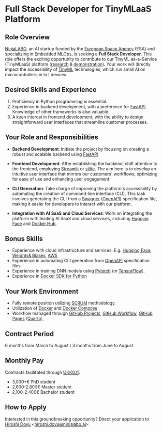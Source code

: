 #  Full Stack Developer for TinyMLaaS Platform

## Role Overview
[NinjaLABO](https://ninjalabo.ai), an AI startup funded
by the [European Space Agency](https://www.esa.int/) (ESA)
and specializing in [Embedded MLOps](https://harvard-edge.github.io/cs249r_book/contents/ops/ops.html#traditional-mlops-vs.-embedded-mlops),
is seeking a **Full Stack Developer**.
This role offers the exciting opportunity to contribute to our TinyML as-a-Service (TinyMLaaS) platform
([research](https://ieeexplore.ieee.org/document/9427352) & [demonstration](https://youtu.be/zPPVzjHHE10?si=ZOgAsr0PSt7xAt15)).
Your work will directly impact the accessibility of [TinyML](https://www.tinyml.org/) technologies, which run small AI on microcontrollers in IoT devices.

## Desired Skills and Experience

1. Proficiency in Python programming is essential.
2. Experience in backend development, with a preference for [FastAPI](https://fastapi.tiangolo.com/). Knowledge of other frameworks is also valuable.
3. A keen interest in frontend development, with the ability to design straightforward user interfaces that streamline customer processes.


## Your Role and Responsibilities

- **Backend Development**: Initiate the project by focusing on creating a
  robust and scalable backend using [FastAPI](https://fastapi.tiangolo.com/).
  
- **Frontend Development**: After establishing the backend, shift
  attention to the frontend, employing [Streamlit](https://streamlit.io/) or [stlite](https://github.com/whitphx/stlite). The aim
  here is to develop an intuitive user interface that mirrors our
  customers' workflows, optimizing for ease of use and enhancing user
  engagement.
  
- **CLI Generation**: Take charge of improving the platform's
  accessibility by automating the creation of command-line interface
  (CLI). This task involves generating the CLI from a [Swagger](https://swagger.io/)
  ([OpenAPI](https://www.openapis.org/)) specification file, making it easier for developers to
  interact with our platform.
  
- **Integration with AI SaaS and Cloud Services**: Work on integrating the
  platform with leading AI SaaS and cloud services, including [Hugging
  Face](https://huggingface.co/) and [Docker Hub](https://hub.docker.com/).


## Bonus Skills
- Experience with cloud infrastructure and services. E.g. [Hugging Face](https://huggingface.co/), [Weights& Biases](https://wandb.ai/), [AWS](https://aws.amazon.com/)
- Experience in automating CLI generation from [OpenAPI](https://www.openapis.org/) specification files.
- Experience in training DNN models using [Pytorch](https://pytorch.org/) (or [TensorFlow](https://www.tensorflow.org/)).
- Experience in [Docker SDK for Python](https://docker-py.readthedocs.io/en/stable/)



## Your Work Environment
- Fully remote position utilizing [SCRUM](https://www.scrum.org/) methodology.
- Utilization of [Docker](https://www.docker.com/) and [Docker Compose](https://docs.docker.com/compose/).
- Workflow managed through
[GitHub Projects](https://docs.github.com/en/issues/planning-and-tracking-with-projects/learning-about-projects/about-projects),
[GitHub Workflow](https://docs.github.com/en/actions/using-workflows),
[GitHub Pages](https://https://pages.github.com/)
([Quarto](https://quarto.org/)),


## Contract Period
6 months from March to August / 3 months from June to August

## Monthly Pay
Contracts facilitated through [UKKO.fi](https://www.ukko.fi/).

- 3,000+€ PhD student
- 2,600-2,800€ Master student
- 2,100-2,400€ Bachelor student


## How to Apply
Interested in this groundbreaking opportunity?
Direct your application to [Hiroshi
Doyu](https://www.linkedin.com/in/hidoyu/)
<[hiroshi.doyu@ninjalabo.ai](mailto:hiroshi.doyu@ninjalabo.ai)>
